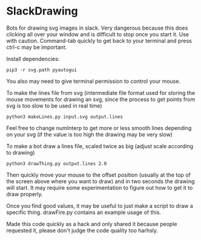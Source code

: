 # SlackDrawing
Bots for drawing svg images in slack. Very dangerous because this does clicking all over your window and is difficult to stop once you start it. Use with caution. Command-tab quickly to get back to your terminal and press ctrl-c may be important.

Install dependencies:

```
pip3 -r svg.path pyautogui
```

You also may need to give terminal permission to control your mouse. 

To make the lines file from svg (intermediate file format used for storing the mouse movements for drawing an svg, since the process to get points from svg is too slow to be used in real time)

```
python3 makeLines.py input.svg output.lines
```

Feel free to change numInterp to get more or less smooth lines depending on your svg (if the value is too high the drawing may be very slow)

To make a bot draw a lines file, scaled twice as big (adjust scale according to drawing)

```
python3 drawThing.py output.lines 2.0
```

Then quickly move your mouse to the offset position (usually at the top of the screen above where you want to draw) and in two seconds the drawing will start. It may require some experimentation to figure out how to get it to draw properly.

Once you find good values, it may be useful to just make a script to draw a specific thing. drawFire.py contains an example usage of this.

Made this code quickly as a hack and only shared it because people requested it, please don't judge the code quality too harhsly.
